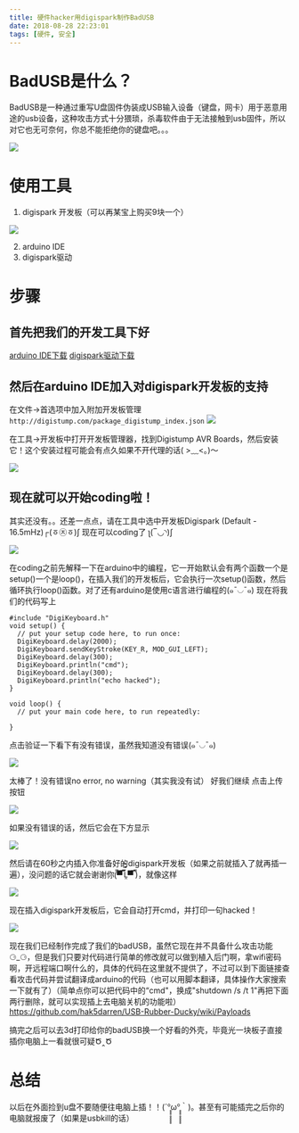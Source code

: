 ```yaml
---
title: 硬件hacker用digispark制作BadUSB
date: 2018-08-28 22:23:01
tags: [硬件, 安全]
---
```

# BadUSB是什么？
BadUSB是一种通过重写U盘固件伪装成USB输入设备（键盘，网卡）用于恶意用途的usb设备，这种攻击方式十分猥琐，杀毒软件由于无法接触到usb固件，所以对它也无可奈何，你总不能拒绝你的键盘吧。。。

![](https://upload-images.jianshu.io/upload_images/10461798-5bea83b4d5667284.jpg?imageMogr2/auto-orient/strip%7CimageView2/2/w/1240)

# 使用工具
1. digispark 开发板（可以再某宝上购买9块一个）

![](https://upload-images.jianshu.io/upload_images/10461798-6c71aac2ee566bec.png?imageMogr2/auto-orient/strip%7CimageView2/2/w/1240)

2. arduino IDE
3. digispark驱动
# 步骤
## 首先把我们的开发工具下好
[arduino IDE下载](https://www.arduino.cc/en/Main/Software)
[digispark驱动下载](https://github.com/digistump/DigistumpArduino/releases)
## 然后在arduino IDE加入对digispark开发板的支持
在文件->首选项中加入附加开发板管理
``http://digistump.com/package_digistump_index.json``
![](https://upload-images.jianshu.io/upload_images/10461798-d95baecd41f7496b.png?imageMogr2/auto-orient/strip%7CimageView2/2/w/1240)

在工具->开发板中打开开发板管理器，找到Digistump AVR Boards，然后安装它！这个安装过程可能会有点久如果不开代理的话( >﹏<。)～

![](https://upload-images.jianshu.io/upload_images/10461798-523bc692904287d7.png?imageMogr2/auto-orient/strip%7CimageView2/2/w/1240)

## 现在就可以开始coding啦！
其实还没有。。还差一点点，请在工具中选中开发板Digispark (Default - 16.5mHz)┌(ㆆ㉨ㆆ)ʃ
现在可以coding了 ʅ(‾◡◝)ʃ 

![](https://upload-images.jianshu.io/upload_images/10461798-9091afd17ab43493.png?imageMogr2/auto-orient/strip%7CimageView2/2/w/1240)

在coding之前先解释一下在arduino中的编程，它一开始默认会有两个函数一个是setup()一个是loop()，在插入我们的开发板后，它会执行一次setup()函数，然后循环执行loop()函数。对了还有arduino是使用c语言进行编程的(๑¯◡¯๑)
现在将我们的代码写上

```
#include "DigiKeyboard.h"
void setup() {
  // put your setup code here, to run once:
  DigiKeyboard.delay(2000);
  DigiKeyboard.sendKeyStroke(KEY_R, MOD_GUI_LEFT);
  DigiKeyboard.delay(300);
  DigiKeyboard.println("cmd");
  DigiKeyboard.delay(300);
  DigiKeyboard.println("echo hacked");
}

void loop() {
  // put your main code here, to run repeatedly:

}
```

点击验证一下看下有没有错误，虽然我知道没有错误(๑¯◡¯๑)

![](https://upload-images.jianshu.io/upload_images/10461798-6340ff80a9f7c516.png?imageMogr2/auto-orient/strip%7CimageView2/2/w/1240)

太棒了！没有错误no error, no warning（其实我没有试）
好我们继续
点击上传按钮

![](https://upload-images.jianshu.io/upload_images/10461798-7d9338a09aecc434.png?imageMogr2/auto-orient/strip%7CimageView2/2/w/1240)

如果没有错误的话，然后它会在下方显示

![](https://upload-images.jianshu.io/upload_images/10461798-f4e2431f0527146e.png?imageMogr2/auto-orient/strip%7CimageView2/2/w/1240)

然后请在60秒之内插入你准备好的digispark开发板（如果之前就插入了就再插一遍），没问题的话它就会谢谢你(̿▀̿ ̿Ĺ̯̿̿▀̿ ̿)，就像这样

![](https://upload-images.jianshu.io/upload_images/10461798-d5281956396d570f.png?imageMogr2/auto-orient/strip%7CimageView2/2/w/1240)

现在插入digispark开发板后，它会自动打开cmd，并打印一句hacked！

![](https://upload-images.jianshu.io/upload_images/10461798-e3ae17eaa6dcec73.png?imageMogr2/auto-orient/strip%7CimageView2/2/w/1240)

现在我们已经制作完成了我们的badUSB，虽然它现在并不具备什么攻击功能⚆_⚆，但是我们只要对代码进行简单的修改就可以做到植入后门啊，拿wifi密码啊，开远程端口啊什么的，具体的代码在这里就不提供了，不过可以到下面链接查看攻击代码并尝试翻译成arduino的代码（也可以用脚本翻译，具体操作大家搜索一下就有了）（简单点你可以把代码中的“cmd"，换成"shutdown /s /t 1"再把下面两行删除，就可以实现插上去电脑关机的功能啦）
https://github.com/hak5darren/USB-Rubber-Ducky/wiki/Payloads

搞完之后可以去3d打印给你的badUSB换一个好看的外壳，毕竟光一块板子直接插你电脑上一看就很可疑Ծ‸Ծ

# 总结
以后在外面捡到u盘不要随便往电脑上插！！(´°̥̥̥̥̥̥̥̥ω°̥̥̥̥̥̥̥̥｀)。甚至有可能插完之后你的电脑就报废了（如果是usbkill的话）

